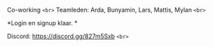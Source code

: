 Co-working `<br>`
Teamleden: Arda, Bunyamin, Lars, Mattis, Mylan `<br>`

*Login en signup klaar. *


Discord: https://discord.gg/827m5Sxb `<br>`
